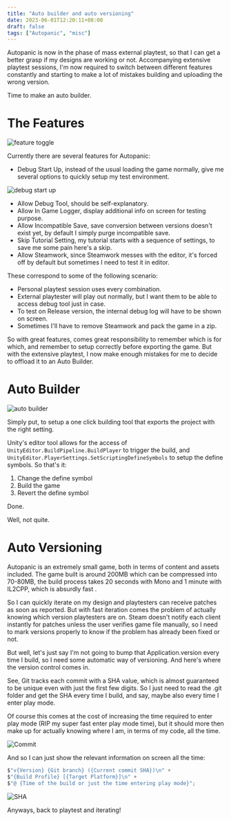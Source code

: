 ```yaml
---
title: "Auto builder and auto versioning"
date: 2023-06-01T12:20:11+08:00
draft: false
tags: ["Autopanic", "misc"]
---
```


Autopanic is now in the phase of mass external playtest, so that I can get a better grasp if my designs are working or not. Accompanying extensive playtest sessions, I'm now required to switch between different features constantly and starting to make a lot of mistakes building and uploading the wrong version.

Time to make an auto builder.

# The Features

![feature toggle](/images/posts/autopanic-devlog/0018/2.png)

Currently there are several features for Autopanic:

- Debug Start Up, instead of the usual loading the game normally, give me several options to quickly setup my test environment.

![debug start up](/images/posts/autopanic-devlog/0018/3.png)

- Allow Debug Tool, should be self-explanatory.
- Allow In Game Logger, display additional info on screen for testing purpose.
- Allow Incompatible Save, save conversion between versions doesn't exist yet, by default I simply purge incompatible save.
- Skip Tutorial Setting, my tutorial starts with a sequence of settings, to save me some pain here's a skip.
- Allow Steamwork, since Steamwork messes with the editor, it's forced off by default but sometimes I need to test it in editor.

These correspond to some of the following scenario:

- Personal playtest session uses every combination.
- External playtester will play out normally, but I want them to be able to access debug tool just in case.
- To test on Release version, the internal debug log will have to be shown on screen.
- Sometimes I'll have to remove Steamwork and pack the game in a zip.

So with great features, comes great responsibility to remember which is for which, and remember to setup correctly before exporting the game. But with the extensive playtest, I now make enough mistakes for me to decide to offload it to an Auto Builder.

# Auto Builder

![auto builder](/images/posts/autopanic-devlog/0018/1.png)

Simply put, to setup a one click building tool that exports the project with the right setting.

Unity's editor tool allows for the access of `UnityEditor.BuildPipeline.BuildPlayer` to trigger the build, and `UnityEditor.PlayerSettings.SetScriptingDefineSymbols` to setup the define symbols. So that's it:

1. Change the define symbol
2. Build the game
3. Revert the define symbol

Done.

Well, not quite.

# Auto Versioning

Autopanic is an extremely small game, both in terms of content and assets included. The game built is around 200MB which can be compressed into 70-80MB, the build process takes 20 seconds with Mono and 1 minute with IL2CPP, which is absurdly fast .

So I can quickly iterate on my design and playtesters can receive patches as soon as reported. But with fast iteration comes the problem of actually knowing which version playtesters are on. Steam doesn't notify each client instantly for patches unless the user verifies game file manually, so I need to mark versions properly to know if the problem has already been fixed or not.

But well, let's just say I'm not going to bump that Application.version every time I build, so I need some automatic way of versioning. And here's where the version control comes in.

See, Git tracks each commit with a SHA value, which is almost guaranteed to be unique even with just the first few digits. So I just need to read the .git folder and get the SHA every time I build, and say, maybe also every time I enter play mode.

Of course this comes at the cost of increasing the time required to enter play mode (RIP my super fast enter play mode time), but it should more then make up for actually knowing where I am, in terms of my code, all the time.

![Commit](/images/posts/autopanic-devlog/0018/5.png)

And so I can just show the relevant information on screen all the time:

```C#
$"v{Version} {Git branch} ({Current commit SHA})\n" +
$"{Build Profile} [{Target Platform}]\n" +
$"@ {Time of the build or just the time entering play mode}";
```

![SHA](/images/posts/autopanic-devlog/0018/4.png)

Anyways, back to playtest and iterating!
